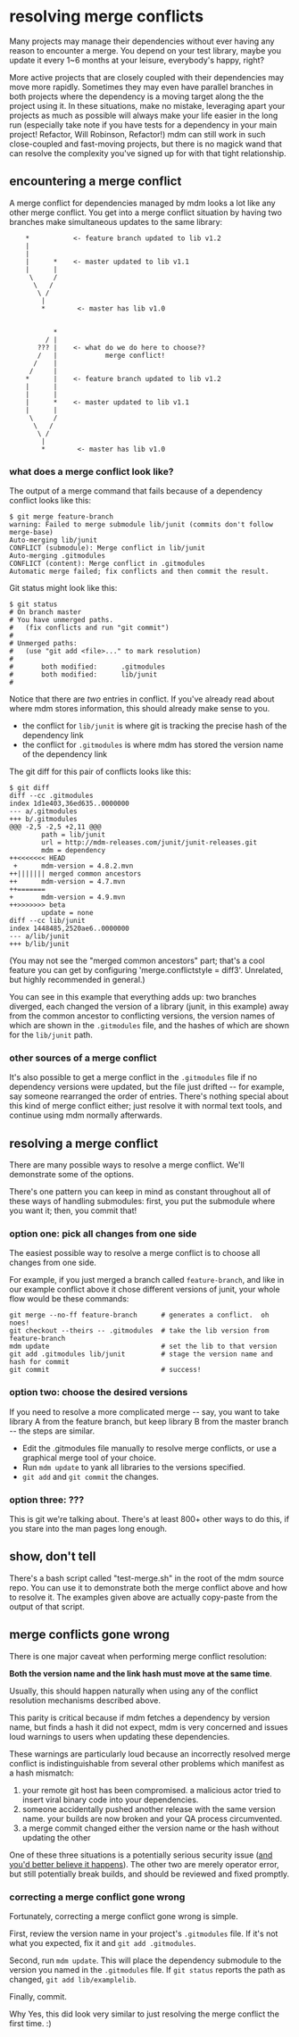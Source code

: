 resolving merge conflicts
=========================

Many projects may manage their dependencies without ever having any reason to encounter a merge.
You depend on your test library, maybe you update it every 1~6 months at your leisure, everybody's happy, right?

More active projects that are closely coupled with their dependencies may move more rapidly.
Sometimes they may even have parallel branches in both projects where the dependency is a moving target along the the project using it.
In these situations, make no mistake, leveraging apart your projects as much as possible will always make your life easier in the long run (especially take note if you have tests for a dependency in your main project!  Refactor, Will Robinson, Refactor!)
mdm can still work in such close-coupled and fast-moving projects, but there is no magick wand that can resolve the complexity you've signed up for with that tight relationship.



encountering a merge conflict
-----------------------------

A merge conflict for dependencies managed by mdm looks a lot like any other merge conflict.
You get into a merge conflict situation by having two branches make simultaneous updates to the same library:

```
    *           <- feature branch updated to lib v1.2
    |
    |
    |      *    <- master updated to lib v1.1
    |      |
     \     /
      \   /
       \ /
        |
        *        <- master has lib v1.0
```

```

           *
         / |
       ??? |    <- what do we do here to choose??
       /   |            merge conflict!
      /    |
     /     |
    *      |    <- feature branch updated to lib v1.2
    |      |
    |      |
    |      *    <- master updated to lib v1.1
    |      |
     \     /
      \   /
       \ /
        |
        *        <- master has lib v1.0
```


### what does a merge conflict look like?

The output of a merge command that fails because of a dependency conflict looks like this:

```
$ git merge feature-branch
warning: Failed to merge submodule lib/junit (commits don't follow merge-base)
Auto-merging lib/junit
CONFLICT (submodule): Merge conflict in lib/junit
Auto-merging .gitmodules
CONFLICT (content): Merge conflict in .gitmodules
Automatic merge failed; fix conflicts and then commit the result.
```

Git status might look like this:

```
$ git status
# On branch master
# You have unmerged paths.
#   (fix conflicts and run "git commit")
#
# Unmerged paths:
#   (use "git add <file>..." to mark resolution)
#
#       both modified:      .gitmodules
#       both modified:      lib/junit
#
```

Notice that there are *two* entries in conflict.
If you've already read about where mdm stores information, this should already make sense to you.

- the conflict for `lib/junit` is where git is tracking the precise hash of the dependency link
- the conflict for `.gitmodules` is where mdm has stored the version name of the dependency link

The git diff for this pair of conflicts looks like this:

```
$ git diff
diff --cc .gitmodules
index 1d1e403,36ed635..0000000
--- a/.gitmodules
+++ b/.gitmodules
@@@ -2,5 -2,5 +2,11 @@@
        path = lib/junit
        url = http://mdm-releases.com/junit/junit-releases.git
        mdm = dependency
++<<<<<<< HEAD
 +      mdm-version = 4.8.2.mvn
++||||||| merged common ancestors
++      mdm-version = 4.7.mvn
++=======
+       mdm-version = 4.9.mvn
++>>>>>>> beta
        update = none
diff --cc lib/junit
index 1448485,2520ae6..0000000
--- a/lib/junit
+++ b/lib/junit
```

(You may not see the "merged common ancestors" part; that's a cool feature you can get by configuring 'merge.conflictstyle = diff3'.  Unrelated, but highly recommended in general.)

You can see in this example that everything adds up:
two branches diverged,
each changed the version of a library (junit, in this example) away from the common ancestor to conflicting versions,
the version names of which are shown in the `.gitmodules` file,
and the hashes of which are shown for the `lib/junit` path.


### other sources of a merge conflict

It's also possible to get a merge conflict in the `.gitmodules` file if no dependency versions were updated, but the file just drifted -- for example, say someone rearranged the order of entries.
There's nothing special about this kind of merge conflict either; just resolve it with normal text tools, and continue using mdm normally afterwards.



resolving a merge conflict
--------------------------

There are many possible ways to resolve a merge conflict.  We'll demonstrate some of the options.

There's one pattern you can keep in mind as constant throughout all of these ways of handling submodules:
first, you put the submodule where you want it;
then, you commit that!


### option one: pick all changes from one side

The easiest possible way to resolve a merge conflict is to choose all changes from one side.

For example, if you just merged a branch called `feature-branch`, and like in our example conflict above it chose different versions of junit, your whole flow would be these commands:

```
git merge --no-ff feature-branch      # generates a conflict.  oh noes!
git checkout --theirs -- .gitmodules  # take the lib version from feature-branch
mdm update                            # set the lib to that version
git add .gitmodules lib/junit         # stage the version name and hash for commit
git commit                            # success!
```


### option two: choose the desired versions

If you need to resolve a more complicated merge -- say, you want to take library A from the feature branch, but keep library B from the master branch -- the steps are similar.

- Edit the .gitmodules file manually to resolve merge conflicts, or use a graphical merge tool of your choice.
- Run `mdm update` to yank all libraries to the versions specified.
- `git add` and `git commit` the changes.


### option three: ???

This is git we're talking about.  There's at least 800+ other ways to do this, if you stare into the man pages long enough.



show, don't tell
----------------

There's a bash script called "test-merge.sh" in the root of the mdm source repo.
You can use it to demonstrate both the merge conflict above and how to resolve it.
The examples given above are actually copy-paste from the output of that script.



merge conflicts gone wrong
--------------------------

There is one major caveat when performing merge conflict resolution:

**Both the version name and the link hash must move at the same time**.

Usually, this should happen naturally when using any of the conflict resolution mechanisms described above.

This parity is critical because if mdm fetches a dependency by version name, but finds a hash it did not expect, mdm is very concerned and issues loud warnings to users when updating these dependencies.

These warnings are particularly loud because an incorrectly resolved merge conflict is indistinguishable from several other problems which manifest as a hash mismatch:

1. your remote git host has been compromised.  a malicious actor tried to insert viral binary code into your dependencies.
2. someone accidentally pushed another release with the same version name.  your builds are now broken and your QA process circumvented.
3. a merge commit changed either the version name or the hash without updating the other

One of these three situations is a potentially serious security issue ([and you'd better believe it happens](https://www.fortify.com/downloads2/public/fortify_attacking_the_build.pdf)).
The other two are merely operator error, but still potentially break builds, and should be reviewed and fixed promptly.


### correcting a merge conflict gone wrong

Fortunately, correcting a merge conflict gone wrong is simple.

First, review the version name in your project's `.gitmodules` file.  If it's not what you expected, fix it and `git add .gitmodules`.

Second, run `mdm update`.  This will place the dependency submodule to the version you named in the `.gitmodules` file.
If `git status` reports the path as changed, `git add lib/examplelib`.

Finally, commit.

Why Yes, this did look very similar to just resolving the merge conflict the first time.  :)


